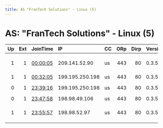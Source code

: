```yaml
---
title: AS "FranTech Solutions" - Linux (5)
---
```


# AS: "FranTech Solutions" - Linux (5)

|   Up |   Ext | JoinTime                                                                                            | IP              | CC   |   ORp |   Dirp | Version   | Contact                      | Nickname       |   eFamMembers |
|-----:|------:|:----------------------------------------------------------------------------------------------------|:----------------|:-----|------:|-------:|:----------|:-----------------------------|:---------------|--------------:|
|    1 |     1 | [00:00:05](https://metrics.torproject.org/rs.html#details/BCC32945648D6A690353049DA78FB4223EFEC95A) | 209.141.52.90   | us   |   443 |     80 | 0.3.5.7   | Admin &lt;exitabusereports A | JoeyDiaz       |             1 |
|    1 |     1 | [00:32:05](https://metrics.torproject.org/rs.html#details/86375714F512E5C2A32C8D085006ACEA7F2E630A) | 199.195.250.198 | us   |   443 |     80 | 0.3.5.7   | None                         | JoeyDiaz       |             1 |
|    0 |     1 | [23:39:16](https://metrics.torproject.org/rs.html#details/631479458EC370E8401306340A31C0EF9D82BDA7) | 199.195.250.198 | us   |   443 |     80 | 0.3.5.7   | Random Person &lt;exitabuser | Itsoktobewhite |             1 |
|    0 |     1 | [23:47:58](https://metrics.torproject.org/rs.html#details/1EB8FBEB6046B040044D3D71979F4E6B22B4EDB2) | 198.98.49.106   | us   |   443 |     80 | 0.3.5.7   | None                         | Itsoktobewhite |             1 |
|    1 |     1 | [23:55:57](https://metrics.torproject.org/rs.html#details/0A7B32DD75B0B85FFE9CAE56DD6770F28D90703D) | 198.98.52.97    | us   |   443 |     80 | 0.3.5.7   | Admin &lt;exitabusereports A | JoeyDiaz       |             1 |
